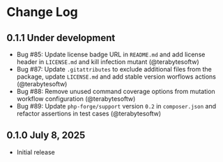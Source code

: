 # Change Log

## 0.1.1 Under development

- Bug #85: Update license badge URL in `README.md` and add license header in `LICENSE.md` and kill infection mutant (@terabytesoftw)
- Bug #87: Update `.gitattributes` to exclude additional files from the package, update `LICENSE.md` and add stable version worflows actions (@terabytesoftw)
- Bug #88: Remove unused command coverage options from mutation workflow configuration (@terabytesoftw)
- Bug #89: Update `php-forge/support` version `0.2` in `composer.json` and refactor assertions in test cases (@terabytesoftw)

## 0.1.0 July 8, 2025

- Initial release
